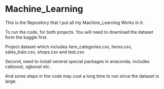 # Machine_Learning
This is the Repository that I put all my Machine_Learning Works in it.

To run the code, for both projects. You will need to download the dataset form the kaggle first.

Project dataset which includes item_categories.csv, items.csv, sales_train.csv, shops.csv and test.csv.

Second, need to install several special packages in anaconda, includes catboost, xgboost etc.

And some steps in the code may cost a long time to run since the dataset is large.

